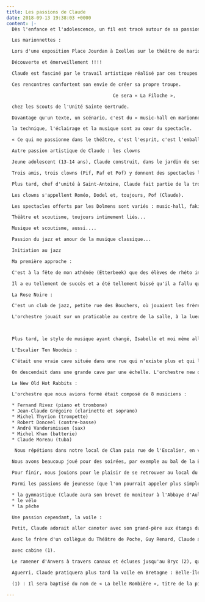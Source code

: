 ```yaml
---
title: Les passions de Claude
date: 2018-09-13 19:38:03 +0000
content: |-
  Dès l'enfance et l'adolescence, un fil est tracé autour de sa passion pour le théâtre...sous toutes ses formes, ses divers genres et représentations.

  Les marionnettes :

  Lors d'une exposition Place Jourdan à Ixelles sur le théâtre de marionnettes en Belgique, le directeur des « Cœurs de bois » invite Claude à une « initiation » dans son atelier théâtral.

  Découverte et émerveillement !!!!

  Claude est fasciné par le travail artistique réalisé par ces troupes de marionnettes.

  Ces rencontres confortent son envie de créer sa propre troupe.

                                       Ce sera « La Filoche »,

  chez les Scouts de l'Unité Sainte Gertrude.

  Davantage qu'un texte, un scénario, c'est du « music-hall en marionnettes ».

  la technique, l'éclairage et la musique sont au cœur du spectacle.

  « Ce qui me passionne dans le théâtre, c'est l'esprit, c'est l'emballement (une  expression surannée mais tellement parlante!), c'est l'ambiance ! »

  Autre passion artistique de Claude : les clowns

  Jeune adolescent (13-14 ans), Claude construit, dans le jardin de ses parents, un théâtre fait de tôles (voir photo).

  Trois amis, trois clowns (Pif, Paf et Pof) y donnent des spectacles lors de fêtes d'anniversaires.

  Plus tard, chef d'unité à Saint-Antoine, Claude fait partie de la troupe des « Dolmens ».

  Les clowns s'appellent Roméo, Dodel et, toujours, Pof (Claude).

  Les spectacles offerts par les Dolmens sont variés : music-hall, fakirisme... 

  Théâtre et scoutisme, toujours intimement liés...

  Musique et scoutisme, aussi....

  Passion du jazz et amour de la musique classique...

  Initiation au jazz

  Ma première approche :

  C'est à la fête de mon athénée (Etterbeek) que des élèves de rhéto introduisent dans le spectacle un orchestre Nouvel Orléans. 

  Il a eu tellement de succès et a été tellement bissé qu'il a fallu que les organisateurs promettent une Jam Session après le spectacle. J'ai dû quitter à grand regret cette ambiance car mes parents allaient s'inquiéter...et moi, me faire réprimander !

  La Rose Noire :

  C'est un club de jazz, petite rue des Bouchers, où jouaient les frères Laydu et Sim qui étaient de mon athénée. J'y allais avec mon copain scout Ouistiti qui était aussi un mordu !

  L'orchestre jouait sur un praticable au centre de la salle, à la lueur d'un réverbère. Nous, comme nous n'avions pas beaucoup de sous pour payer notre entrée, on se payait juste un Coca. Et quand le serveur était d'un côté, nous, nous allions à l'opposé pour ne plus devoir repayer de consommation !

                                                                               26

  Plus tard, le style de musique ayant changé, Isabelle et moi même allions presque tous les samedis à....

  L'Escalier Ten Noodois :

  C'était une vraie cave située dans une rue qui n'existe plus et qui longeait le côté droit de la Colonne du Congrès.

  On descendait dans une grande cave par une échelle. L'orchestre new orléans  jouait juché sur une charrette à foin. Le sol en brique n'était pas très confortable, surtout qu' Isabelle y dansait parfois pieds nus !!!

  Le New Old Hot Rabbits :

  L'orchestre que nous avions formé était composé de 8 musiciens :

  * Fernand Rivez (piano et trombone)
  * Jean-Claude Grégoire (clarinette et soprano)
  * Michel Thyrion (trompette)
  * Robert Donceel (contre-basse)
  * André Vandersmissen (sax)
  * Michel Khan (batterie)
  * Claude Moreau (tuba)

   Nous répétions dans notre local de Clan puis rue de l'Escalier, en ville, dans un vieux bâtiment. Nous y avons fait plusieurs soirées en décorant la salle et le bar (nous avions besoin d'argent pour payer notre location).

  Nous avons beaucoup joué pour des soirées, par exemple au bal de la Blanchisserie, au Saint Sauveur et en Américaine avec les « Cousins ». Nous nous sommes faits bissés par le public et sur l'insistance des « Cousins », groupe très coté à l'époque, nous avons rejoué.

  Pour finir, nous jouions pour le plaisir de se retrouver au local du Clan de la 28ème unité scoute.

  Parmi les passions de jeunesse (que l'on pourrait appeler plus simplement « plaisirs » ou « activités » car il faut laisser au terme « passion » tout son sens : ardeur, fougue, flamme!), citons

  * la gymnastique (Claude aura son brevet de moniteur à l'Abbaye d'Aulne)
  * le vélo
  * la pêche

  Une passion cependant, la voile :

  Petit, Claude adorait aller canoter avec son grand-père aux étangs du Bois de la Cambre.

  Avec le frère d'un collègue du Théâtre de Poche, Guy Renard, Claude acquiert un petit voilier(3,5m)

  avec cabine (1).

  Le ramener d'Anvers à travers canaux et écluses jusqu'au Bryc (2), quelle aventure !! D'autant que ni l'un, ni l'autre n'avait jamais  été initié à la voile !

  Aguerri, Claude pratiquera plus tard la voile en Bretagne : Belle-Île, Haedic, Quiberon...

  (1) : Il sera baptisé du nom de « La belle Rombière », titre de la pièce de théâtre jouée à ce moment là au Poche...

---
```

